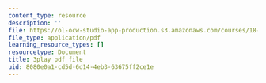 ```yaml
---
content_type: resource
description: ''
file: https://ol-ocw-studio-app-production.s3.amazonaws.com/courses/18-06sc-linear-algebra-fall-2011/8080e0a1cd5d6d144eb363675ff2ce1e_fjsPjh0B2tU.pdf
file_type: application/pdf
learning_resource_types: []
resourcetype: Document
title: 3play pdf file
uid: 8080e0a1-cd5d-6d14-4eb3-63675ff2ce1e
---
```

